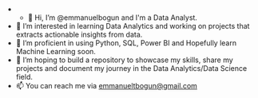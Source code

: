- - 👋 Hi, I’m @emmanuelbogun and I'm a Data Analyst.
- 👀 I’m interested in learning Data Analytics and working on projects that extracts actionable insights from data.
- 🌱 I’m proficient in using Python, SQL, Power BI and Hopefully learn Machine Learning soon.
- 💞️ I’m hoping to build a repository to showcase my skills, share my projects and document my journey in the Data Analytics/Data Science field. 
- 📫 You can reach me via emmanueltbogun@gmail.com

<!---
TechXDataBro/TechXDataBro is a ✨ special ✨ repository because its `README.md` (this file) appears on your GitHub profile.
You can click the Preview link to take a look at your changes.
--->

